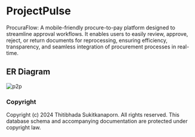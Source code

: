 # ProjectPulse
ProcuraFlow: A mobile-friendly procure-to-pay platform designed to streamline approval workflows. It enables users to easily review, approve, reject, or return documents for reprocessing, ensuring efficiency, transparency, and seamless integration of procurement processes in real-time.

## ER Diagram 
![p2p](https://github.com/user-attachments/assets/ee175055-a681-4ece-b899-e5604d813c44)

### Copyright
Copyright (c) 2024 Thitibhada Sukitkanaporn. All rights reserved.
This database schema and accompanying documentation are protected under copyright law.
